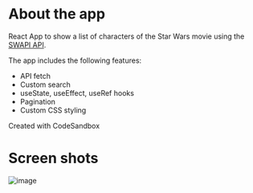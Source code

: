 # About the app

React App to show a list of characters of the Star Wars movie using the [SWAPI API](https://swapi.dev/).

The app includes the following features:

- API fetch
- Custom search
- useState, useEffect, useRef hooks
- Pagination
- Custom CSS styling

Created with CodeSandbox

# Screen shots

![image](https://user-images.githubusercontent.com/29583359/157600966-46135577-08e9-4123-82c4-7d7c72fec28e.png)
